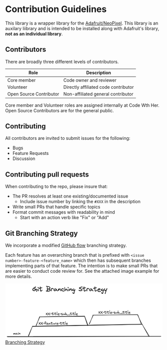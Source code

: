 # Contribution Guidelines

This library is a wrapper library for the [Adafruit/NeoPixel](https://github.com/adafruit/Adafruit_NeoPixel). This library is an auxilary liibrary and is intended to be installed along with Adafruit's library, **not as an individual library**.

## Contributors 

There are broadly three different levels of contributors.

| Role | Description |
| ---- | ----------- |
| Core member | Code owner and reviewer |
| Volunteer | Directly affiliated code contributor |
| Open Source Contributor | Non-affiliated general contributor |

Core member and Volunteer roles are assigned internally at Code Wth Her. Open Source Contributors are for the general public.

## Contributing

All contributors are invited to submit issues for the following:
- Bugs
- Feature Requests
- Discussion

## Contributing pull requests

When contributing to the repo, please insure that:
- The PR resolves at least one existing/documented issue
    - Include issue number by linking the `#XXX` in the description
- Write small PRs that handle specific topics
- Format commit messages with readability in mind
    - Start with an action verb like "Fix" or "Add"

## Git Branching Strategy

We incorporate a modified [GitHub flow](https://docs.github.com/en/get-started/using-github/github-flow) branching strategy. 

Each feature has an overarching branch that is prefixed with `<issue number>-feature-<feature_name>` which then has subsequent branches implementing parts of that feature. The intention is to make small PRs that are easier to conduct code review for. See the attached image example for more details.

![Branching Strategy](./docs/assets/branching.png)
[Branching Strategy](https://excalidraw.com/#json=ipD_MizpcyOIXut0ERL3P,y7U-re6h8Aj63Ft1Q-x70Q)